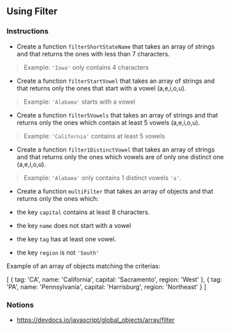 ## Using Filter

### Instructions


- Create a function `filterShortStateName` that takes an array of
strings and that returns the ones with less than 7 characters.

> Example: `'Iowa'` only contains 4 characters

- Create a function `filterStartVowel` that takes an array of strings
and that returns only the ones that start with a vowel (a,e,i,o,u).

> Example: `'Alabama'` starts with a vowel

- Create a function `filter5Vowels` that takes an array of strings
and that returns only the ones which contain at least 5
vowels (a,e,i,o,u).

> Example: `'California'` contains at least 5 vowels

- Create a function `filter1DistinctVowel` that takes an array of
strings and that returns only the ones which vowels are of only
one distinct one (a,e,i,o,u).

> Example: `'Alabama'` only contains 1 distinct vowels `'a'`.

- Create a function `multiFilter` that takes an array of
objects and that returns only the ones which:

- the key `capital` contains at least 8 characters.
- the key `name` does not start with a vowel
- the key `tag` has at least one vowel.
- the key `region` is not `'South'`

Example of an array of objects matching the criterias:

[
  { tag: 'CA', name: 'California', capital: 'Sacramento', region: 'West' },
  { tag: 'PA', name: 'Pennsylvania', capital: 'Harrisburg', region: 'Northeast' }
]


### Notions

- https://devdocs.io/javascript/global_objects/array/filter